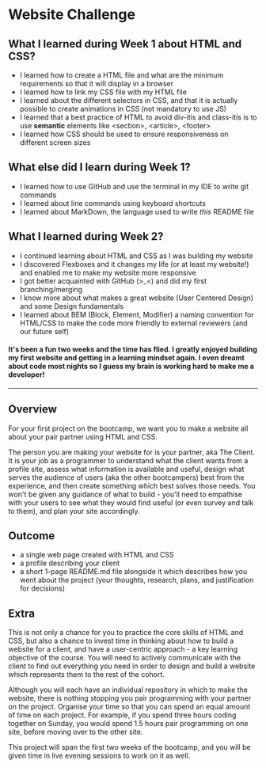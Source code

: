 # Website Challenge

## What I learned during Week 1 about HTML and CSS?

- I learned how to create a HTML file and what are the minimum requirements so that it will display in a browser
- I learned how to link my CSS file with my HTML file
- I learned about the different selectors in CSS, and that it is actually possible to create animations in CSS (not mandatory to use JS)
- I learned that a best practice of HTML to avoid div-itis and class-itis is to use **semantic** elements like &lt;section&gt;, &lt;article&gt;, &lt;footer&gt;
- I learned how CSS should be used to ensure responsiveness on different screen sizes

## What else did I learn during Week 1?

- I learned how to use GitHub and use the terminal in my IDE to write git commands
- I learned about line commands using keyboard shortcuts
- I learned about MarkDown, the language used to write _this_ README file

## What I learned during Week 2?

- I continued learning about HTML and CSS as I was building my website
- I discovered Flexboxes and it changes my life (or at least my website!) and enabled me to make my website more responsive
- I got better acquainted with GitHub (&gt;_&lt;) and did my first branching/merging
- I know more about what makes a great website (User Centered Design) and some Design fundamentals
- I learned about BEM (Block, Element, Modifier) a naming convention for HTML/CSS to make the code more friendly to external reviewers (and our future self)

#### It's been a fun two weeks and the time has flied. I greatly enjoyed building my first website and getting in a learning mindset again. I even dreamt about code most nights so I guess my brain is working hard to make me a developer!

_ _ _ 

## Overview

For your first project on the bootcamp, we want you to make a website all about your pair partner using HTML and CSS.

The person you are making your website for is your partner, aka The Client. It is your job as a programmer to understand what the client wants from a profile site, assess what information is available and useful, design what serves the audience of users (aka the other bootcampers) best from the experience, and then create something which best solves those needs. You won't be given any guidance of what to build - you'll need to empathise with your users to see what they would find useful (or even survey and talk to them), and plan your site accordingly.

## Outcome

- a single web page created with HTML and CSS
- a profile describing your client
- a short 1-page README.md file alongside it which describes how you went about the project (your thoughts, research, plans, and justification for decisions)

## Extra

This is not only a chance for you to practice the core skills of HTML and CSS, but also a chance to invest time in thinking about how to build a website for a client, and have a user-centric approach - a key learning objective of the course. You will need to actively communicate with the client to find out everything you need in order to design and build a website which represents them to the rest of the cohort.

Although you will each have an individual repository in which to make the website, there is nothing stopping you pair programming with your partner on the project. Organise your time so that you can spend an equal amount of time on each project. For example, if you spend three hours coding together on Sunday, you would spend 1.5 hours pair programming on one site, before moving over to the other site.

This project will span the first two weeks of the bootcamp, and you will be given time in live evening sessions to work on it as well.